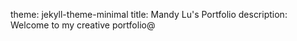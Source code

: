 theme: jekyll-theme-minimal
title: Mandy Lu's Portfolio
description: Welcome to my creative portfolio@
